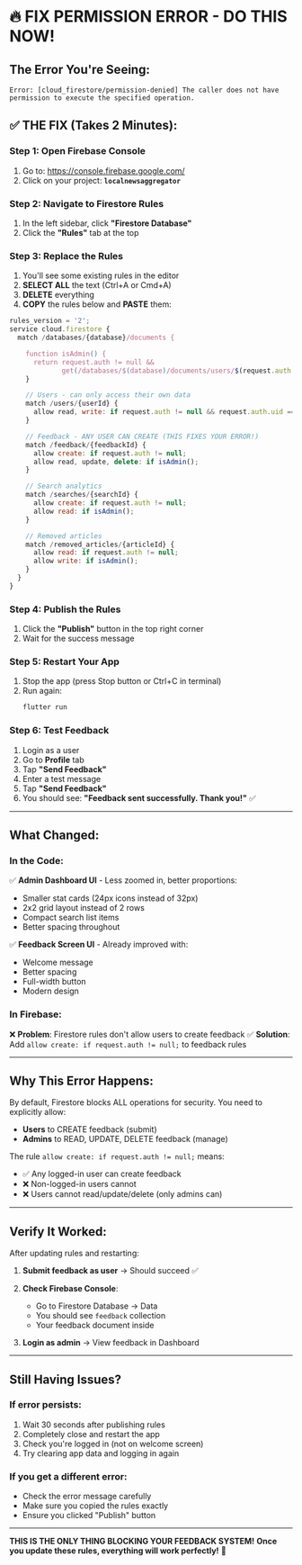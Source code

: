 # 🔥 FIX PERMISSION ERROR - DO THIS NOW!

## The Error You're Seeing:

```
Error: [cloud_firestore/permission-denied] The caller does not have permission to execute the specified operation.
```

## ✅ THE FIX (Takes 2 Minutes):

### Step 1: Open Firebase Console

1. Go to: https://console.firebase.google.com/
2. Click on your project: **`localnewsaggregator`**

### Step 2: Navigate to Firestore Rules

1. In the left sidebar, click **"Firestore Database"**
2. Click the **"Rules"** tab at the top

### Step 3: Replace the Rules

1. You'll see some existing rules in the editor
2. **SELECT ALL** the text (Ctrl+A or Cmd+A)
3. **DELETE** everything
4. **COPY** the rules below and **PASTE** them:

```javascript
rules_version = '2';
service cloud.firestore {
  match /databases/{database}/documents {

    function isAdmin() {
      return request.auth != null &&
             get(/databases/$(database)/documents/users/$(request.auth.uid)).data.isAdmin == true;
    }

    // Users - can only access their own data
    match /users/{userId} {
      allow read, write: if request.auth != null && request.auth.uid == userId;
    }

    // Feedback - ANY USER CAN CREATE (THIS FIXES YOUR ERROR!)
    match /feedback/{feedbackId} {
      allow create: if request.auth != null;
      allow read, update, delete: if isAdmin();
    }

    // Search analytics
    match /searches/{searchId} {
      allow create: if request.auth != null;
      allow read: if isAdmin();
    }

    // Removed articles
    match /removed_articles/{articleId} {
      allow read: if request.auth != null;
      allow write: if isAdmin();
    }
  }
}
```

### Step 4: Publish the Rules

1. Click the **"Publish"** button in the top right corner
2. Wait for the success message

### Step 5: Restart Your App

1. Stop the app (press Stop button or Ctrl+C in terminal)
2. Run again:
   ```bash
   flutter run
   ```

### Step 6: Test Feedback

1. Login as a user
2. Go to **Profile** tab
3. Tap **"Send Feedback"**
4. Enter a test message
5. Tap **"Send Feedback"**
6. You should see: **"Feedback sent successfully. Thank you!"** ✅

---

## What Changed:

### In the Code:

✅ **Admin Dashboard UI** - Less zoomed in, better proportions:

- Smaller stat cards (24px icons instead of 32px)
- 2x2 grid layout instead of 2 rows
- Compact search list items
- Better spacing throughout

✅ **Feedback Screen UI** - Already improved with:

- Welcome message
- Better spacing
- Full-width button
- Modern design

### In Firebase:

❌ **Problem**: Firestore rules don't allow users to create feedback
✅ **Solution**: Add `allow create: if request.auth != null;` to feedback rules

---

## Why This Error Happens:

By default, Firestore blocks ALL operations for security. You need to explicitly allow:

- **Users** to CREATE feedback (submit)
- **Admins** to READ, UPDATE, DELETE feedback (manage)

The rule `allow create: if request.auth != null;` means:

- ✅ Any logged-in user can create feedback
- ❌ Non-logged-in users cannot
- ❌ Users cannot read/update/delete (only admins can)

---

## Verify It Worked:

After updating rules and restarting:

1. **Submit feedback as user** → Should succeed ✅
2. **Check Firebase Console**:

   - Go to Firestore Database → Data
   - You should see `feedback` collection
   - Your feedback document inside

3. **Login as admin** → View feedback in Dashboard

---

## Still Having Issues?

### If error persists:

1. Wait 30 seconds after publishing rules
2. Completely close and restart the app
3. Check you're logged in (not on welcome screen)
4. Try clearing app data and logging in again

### If you get a different error:

- Check the error message carefully
- Make sure you copied the rules exactly
- Ensure you clicked "Publish" button

---

**THIS IS THE ONLY THING BLOCKING YOUR FEEDBACK SYSTEM!**
**Once you update these rules, everything will work perfectly!** 🎉
